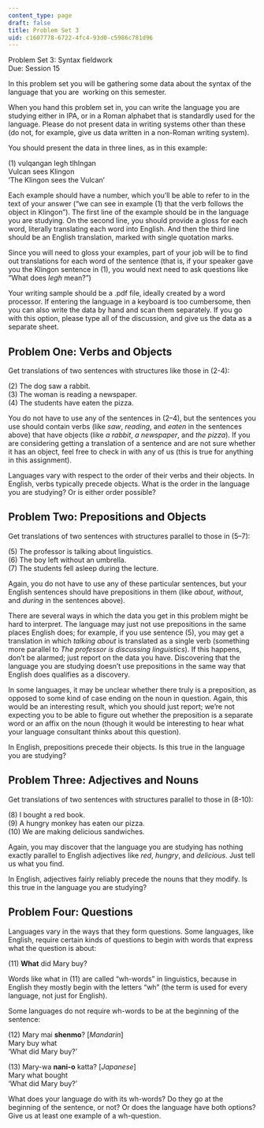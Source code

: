 ```yaml
---
content_type: page
draft: false
title: Problem Set 3
uid: c1607778-6722-4fc4-93d0-c5986c781d96
---
```

Problem Set 3: Syntax fieldwork      
Due: Session 15

In this problem set you will be gathering some data about the syntax of the language that you are  working on this semester. 

When you hand this problem set in, you can write the language you are studying either in IPA, or in a Roman alphabet that is standardly used for the language. Please do not present data in writing systems other than these (do not, for example, give us data written in a non-Roman writing system). 

You should present the data in three lines, as in this example: 

(1) vulqangan legh tlhIngan      
Vulcan sees Klingon      
‘The Klingon sees the Vulcan’ 

Each example should have a number, which you’ll be able to refer to in the text of your answer (“we can see in example (1) that the verb follows the object in Klingon”). The first line of the example should be in the language you are studying. On the second line, you should provide a gloss for each word, literally translating each word into English. And then the third line should be an English translation, marked with single quotation marks. 

Since you will need to gloss your examples, part of your job will be to find out translations for each word of the sentence (that is, if your speaker gave you the Klingon sentence in (1), you would next need to ask questions like “What does *legh* mean?”) 

Your writing sample should be a .pdf file, ideally created by a word processor. If entering the language in a keyboard is too cumbersome, then you can also write the data by hand and scan them separately. If you go with this option, please type all of the discussion, and give us the data as a separate sheet. 

## Problem One: Verbs and Objects 

Get translations of two sentences with structures like those in (2-4): 

(2) The dog saw a rabbit.      
(3) The woman is reading a newspaper.      
(4) The students have eaten the pizza. 

You do not have to use any of the sentences in (2–4), but the sentences you use should contain verbs (like *saw*, *reading*, and *eaten* in the sentences above) that have objects (like *a rabbit*, *a* *newspaper*, and *the pizza*). If you are considering getting a translation of a sentence and are not sure whether it has an object, feel free to check in with any of us (this is true for anything in this assignment). 

Languages vary with respect to the order of their verbs and their objects. In English, verbs typically precede objects. What is the order in the language you are studying? Or is either order possible? 

## Problem Two: Prepositions and Objects 

Get translations of two sentences with structures parallel to those in (5–7): 

(5) The professor is talking about linguistics.      
(6) The boy left without an umbrella.      
(7) The students fell asleep during the lecture. 

Again, you do not have to use any of these particular sentences, but your English sentences should have prepositions in them (like *about*, *without*, and *during* in the sentences above). 

There are several ways in which the data you get in this problem might be hard to interpret. The language may just not use prepositions in the same places English does; for example, if you use sentence (5), you may get a translation in which *talking about* is translated as a single verb (something more parallel to *The professor is discussing linguistics*). If this happens, don’t be alarmed; just report on the data you have. Discovering that the language you are studying doesn’t use prepositions in the same way that English does qualifies as a discovery. 

In some languages, it may be unclear whether there truly is a preposition, as opposed to some kind of case ending on the noun in question. Again, this would be an interesting result, which you should just report; we’re not expecting you to be able to figure out whether the preposition is a separate word or an affix on the noun (though it would be interesting to hear what your language consultant thinks about this question). 

In English, prepositions precede their objects. Is this true in the language you are studying? 

## Problem Three: Adjectives and Nouns 

Get translations of two sentences with structures parallel to those in (8-10): 

(8) I bought a red book.      
(9) A hungry monkey has eaten our pizza.      
(10) We are making delicious sandwiches. 

Again, you may discover that the language you are studying has nothing exactly parallel to English adjectives like *red*, *hungry*, and *delicious*. Just tell us what you find. 

In English, adjectives fairly reliably precede the nouns that they modify. Is this true in the language you are studying? 

## Problem Four: Questions 

Languages vary in the ways that they form questions. Some languages, like English, require certain kinds of questions to begin with words that express what the question is about: 

(11) **What** did Mary buy? 

Words like what in (11) are called “wh-words” in linguistics, because in English they mostly begin with the letters “wh” (the term is used for every language, not just for English). 

Some languages do not require wh-words to be at the beginning of the sentence: 

(12) Mary mai **shenmo**? \[*Mandarin*\]      
Mary buy what      
‘What did Mary buy?’ 

(13) Mary-wa **nani-o** katta? \[*Japanese*\]      
Mary what bought      
‘What did Mary buy?’ 

What does your language do with its wh-words? Do they go at the beginning of the sentence, or not? Or does the language have both options? Give us at least one example of a wh-question.